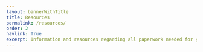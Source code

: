 ```yaml
---
layout: bannerWithTitle
title: Resources
permalink: /resources/
order: 2
navlink: True
excerpt: Information and resources regarding all paperwork needed for your pet’s travel.  Download documents here to bring to your vet, including the Annex IV and a handy paperwork checklist
---
```


